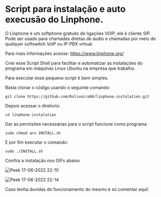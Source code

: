 # Script para instalação e auto execusão do Linphone.

O Linphone é um softphone gratuito de ligações VOIP, ele é cliente SIP. Pode ser usado para chamadas diretas de áudio e chamadas por meio de qualquer softswitch VoIP ou IP-PBX virtual.

Para mais informações acesse: https://www.linphone.org/

Criei esse Script Shell para facilitar e automatizar as instalações do programa em máquinas Linux Ubuntu na empresa que trabalho.

Para executar esse pequeno script é bem simples.

Basta clonar o código usando o seguinte comando:

`git clone https://github.com/Roliveira96/linphone-instalation.git`

Depois acessar o diretorio:

`cd linphone-instalation`

Dar as permisões necessárias para o script funcione como programa.

`sudo chmod a+x INSTALL.sh`

E por fim executar o comando: 

`sudo ./INSTALL.sh`

Confira a instalação nos GIFs abaixo

![Peek 17-06-2022 22-10](https://user-images.githubusercontent.com/14916078/174416838-c035ab1f-27cf-40d9-8fd8-07e19b642693.gif)


![Peek 17-06-2022 22-14](https://user-images.githubusercontent.com/14916078/174416842-e440066c-91f9-4816-8dd2-0b5ac46af079.gif)

Caso tenha duvidas do funcionamento do mesmo é só comentar aqui!



